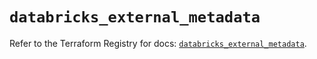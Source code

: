 # `databricks_external_metadata`

Refer to the Terraform Registry for docs: [`databricks_external_metadata`](https://registry.terraform.io/providers/databricks/databricks/1.88.0/docs/resources/external_metadata).
